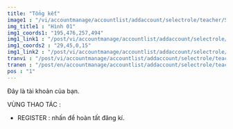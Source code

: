 ```yaml
---
title: "Tổng kết"
image1 : "/vi/accountmanage/accountlist/addaccount/selectrole/teacher/Sumary.png"
img_title1 : "Hình 01"
img1_coords1: "195,476,257,494"
img1_link1 : "/post/vi/accountmanage/accountlist/addaccount/selectrole/teacher/sumary/step23_check/"
img1_coords2 : "29,45,0,15"
img1_link2 : "/post/vi/accountmanage/accountlist/addaccount/selectrole/teacher/step21_imfomation_teacher/"
tranvi : "/post/vi/accountmanage/accountlist/addaccount/selectrole/teacher/step22_sumary/"
tranen : "/post/en/accountmanage/accountlist/addaccount/selectrole/teacher/step22_sumary/"
pos : "1"
---
```

Đây là tài khoản của bạn. 

VÙNG THAO TÁC :

- REGISTER : nhấn để hoàn tất đăng kí.		